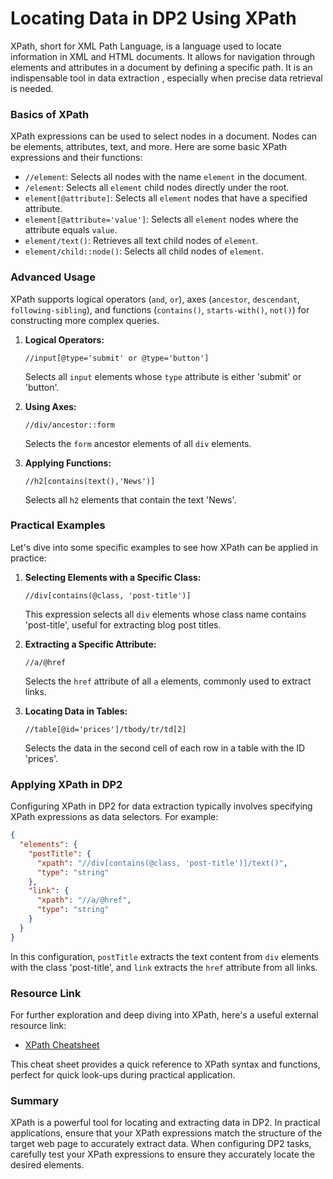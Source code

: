 

# Locating Data in DP2 Using XPath



XPath, short for XML Path Language, is a language used to locate information in XML and HTML documents. It allows for navigation through elements and attributes in a document by defining a specific path. It is an indispensable tool in data extraction , especially when precise data retrieval is needed.
### Basics of XPath

XPath expressions can be used to select nodes in a document. Nodes can be elements, attributes, text, and more. Here are some basic XPath expressions and their functions:

- `//element`: Selects all nodes with the name `element` in the document.
- `/element`: Selects all `element` child nodes directly under the root.
- `element[@attribute]`: Selects all `element` nodes that have a specified attribute.
- `element[@attribute='value']`: Selects all `element` nodes where the attribute equals `value`.
- `element/text()`: Retrieves all text child nodes of `element`.
- `element/child::node()`: Selects all child nodes of `element`.

### Advanced Usage

XPath supports logical operators (`and`, `or`), axes (`ancestor`, `descendant`, `following-sibling`), and functions (`contains()`, `starts-with()`, `not()`) for constructing more complex queries.

1. **Logical Operators:**
   ```xpath
   //input[@type='submit' or @type='button']
   ```
   Selects all `input` elements whose `type` attribute is either 'submit' or 'button'.

2. **Using Axes:**
   ```xpath
   //div/ancestor::form
   ```
   Selects the `form` ancestor elements of all `div` elements.

3. **Applying Functions:**
   ```xpath
   //h2[contains(text(),'News')]
   ```
   Selects all `h2` elements that contain the text 'News'.

### Practical Examples

Let's dive into some specific examples to see how XPath can be applied in practice:

1. **Selecting Elements with a Specific Class:**
   ```xpath
   //div[contains(@class, 'post-title')]
   ```
   This expression selects all `div` elements whose class name contains 'post-title', useful for extracting blog post titles.

2. **Extracting a Specific Attribute:**
   ```xpath
   //a/@href
   ```
   Selects the `href` attribute of all `a` elements, commonly used to extract links.

3. **Locating Data in Tables:**
   ```xpath
   //table[@id='prices']/tbody/tr/td[2]
   ```
   Selects the data in the second cell of each row in a table with the ID 'prices'.

### Applying XPath in DP2

Configuring XPath in DP2 for data extraction typically involves specifying XPath expressions as data selectors. For example:

```json
{
  "elements": {
    "postTitle": {
      "xpath": "//div[contains(@class, 'post-title')]/text()",
      "type": "string"
    },
    "link": {
      "xpath": "//a/@href",
      "type": "string"
    }
  }
}
```

In this configuration, `postTitle` extracts the text content from `div` elements with the class 'post-title', and `link` extracts the `href` attribute from all links.

### Resource Link

For further exploration and deep diving into XPath, here's a useful external resource link:

- [XPath Cheatsheet](https://devhints.io/xpath)

This cheat sheet provides a quick reference to XPath syntax and functions, perfect for quick look-ups during practical application.

### Summary
XPath is a powerful tool for locating and extracting data in DP2. In practical applications, ensure that your XPath expressions match the structure of the target web page to accurately extract data. When configuring DP2 tasks, carefully test your XPath expressions to ensure they accurately locate the desired elements.
